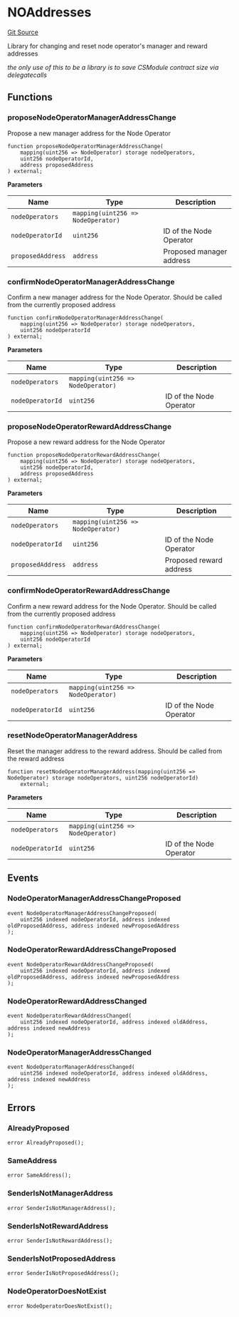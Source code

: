 # NOAddresses
[Git Source](https://github.com/lidofinance/community-staking-module/blob/5d5ee8e87614e268bb3181747a86b3f5fe7a75e2/src/lib/NOAddresses.sol)

Library for changing and reset node operator's manager and reward addresses

*the only use of this to be a library is to save CSModule contract size via delegatecalls*


## Functions
### proposeNodeOperatorManagerAddressChange

Propose a new manager address for the Node Operator


```solidity
function proposeNodeOperatorManagerAddressChange(
    mapping(uint256 => NodeOperator) storage nodeOperators,
    uint256 nodeOperatorId,
    address proposedAddress
) external;
```
**Parameters**

|Name|Type|Description|
|----|----|-----------|
|`nodeOperators`|`mapping(uint256 => NodeOperator)`||
|`nodeOperatorId`|`uint256`|ID of the Node Operator|
|`proposedAddress`|`address`|Proposed manager address|


### confirmNodeOperatorManagerAddressChange

Confirm a new manager address for the Node Operator.
Should be called from the currently proposed address


```solidity
function confirmNodeOperatorManagerAddressChange(
    mapping(uint256 => NodeOperator) storage nodeOperators,
    uint256 nodeOperatorId
) external;
```
**Parameters**

|Name|Type|Description|
|----|----|-----------|
|`nodeOperators`|`mapping(uint256 => NodeOperator)`||
|`nodeOperatorId`|`uint256`|ID of the Node Operator|


### proposeNodeOperatorRewardAddressChange

Propose a new reward address for the Node Operator


```solidity
function proposeNodeOperatorRewardAddressChange(
    mapping(uint256 => NodeOperator) storage nodeOperators,
    uint256 nodeOperatorId,
    address proposedAddress
) external;
```
**Parameters**

|Name|Type|Description|
|----|----|-----------|
|`nodeOperators`|`mapping(uint256 => NodeOperator)`||
|`nodeOperatorId`|`uint256`|ID of the Node Operator|
|`proposedAddress`|`address`|Proposed reward address|


### confirmNodeOperatorRewardAddressChange

Confirm a new reward address for the Node Operator.
Should be called from the currently proposed address


```solidity
function confirmNodeOperatorRewardAddressChange(
    mapping(uint256 => NodeOperator) storage nodeOperators,
    uint256 nodeOperatorId
) external;
```
**Parameters**

|Name|Type|Description|
|----|----|-----------|
|`nodeOperators`|`mapping(uint256 => NodeOperator)`||
|`nodeOperatorId`|`uint256`|ID of the Node Operator|


### resetNodeOperatorManagerAddress

Reset the manager address to the reward address.
Should be called from the reward address


```solidity
function resetNodeOperatorManagerAddress(mapping(uint256 => NodeOperator) storage nodeOperators, uint256 nodeOperatorId)
    external;
```
**Parameters**

|Name|Type|Description|
|----|----|-----------|
|`nodeOperators`|`mapping(uint256 => NodeOperator)`||
|`nodeOperatorId`|`uint256`|ID of the Node Operator|


## Events
### NodeOperatorManagerAddressChangeProposed

```solidity
event NodeOperatorManagerAddressChangeProposed(
    uint256 indexed nodeOperatorId, address indexed oldProposedAddress, address indexed newProposedAddress
);
```

### NodeOperatorRewardAddressChangeProposed

```solidity
event NodeOperatorRewardAddressChangeProposed(
    uint256 indexed nodeOperatorId, address indexed oldProposedAddress, address indexed newProposedAddress
);
```

### NodeOperatorRewardAddressChanged

```solidity
event NodeOperatorRewardAddressChanged(
    uint256 indexed nodeOperatorId, address indexed oldAddress, address indexed newAddress
);
```

### NodeOperatorManagerAddressChanged

```solidity
event NodeOperatorManagerAddressChanged(
    uint256 indexed nodeOperatorId, address indexed oldAddress, address indexed newAddress
);
```

## Errors
### AlreadyProposed

```solidity
error AlreadyProposed();
```

### SameAddress

```solidity
error SameAddress();
```

### SenderIsNotManagerAddress

```solidity
error SenderIsNotManagerAddress();
```

### SenderIsNotRewardAddress

```solidity
error SenderIsNotRewardAddress();
```

### SenderIsNotProposedAddress

```solidity
error SenderIsNotProposedAddress();
```

### NodeOperatorDoesNotExist

```solidity
error NodeOperatorDoesNotExist();
```

